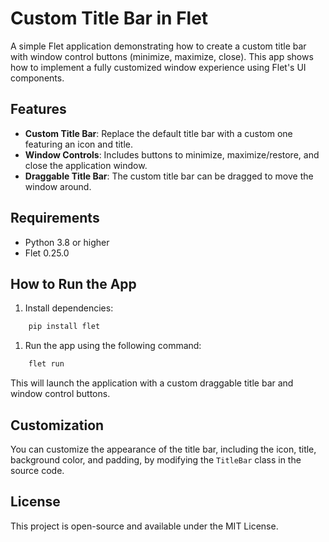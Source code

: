 # Custom Title Bar in Flet

A simple Flet application demonstrating how to create a custom title bar with window control buttons (minimize, maximize, close). This app shows how to implement a fully customized window experience using Flet's UI components.

## Features

- **Custom Title Bar**: Replace the default title bar with a custom one featuring an icon and title.
- **Window Controls**: Includes buttons to minimize, maximize/restore, and close the application window.
- **Draggable Title Bar**: The custom title bar can be dragged to move the window around.

## Requirements

- Python 3.8 or higher
- Flet 0.25.0

## How to Run the App

1. Install dependencies:

```bash
    pip install flet
```

1. Run the app using the following command:

```cmd
    flet run
```

This will launch the application with a custom draggable title bar and window control buttons.

## Customization

You can customize the appearance of the title bar, including the icon, title, background color, and padding, by modifying the `TitleBar` class in the source code.

## License

This project is open-source and available under the MIT License.
